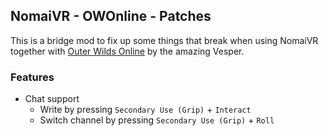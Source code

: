 ## NomaiVR - OWOnline - Patches

This is a bridge mod to fix up some things that break when using NomaiVR together with [Outer Wilds Online](https://github.com/Vesper-Works/OuterWildsOnline) by the amazing Vesper.

### Features

- Chat support
  - Write by pressing `Secondary Use (Grip)` + `Interact`
  - Switch channel by pressing `Secondary Use (Grip)` + `Roll`
